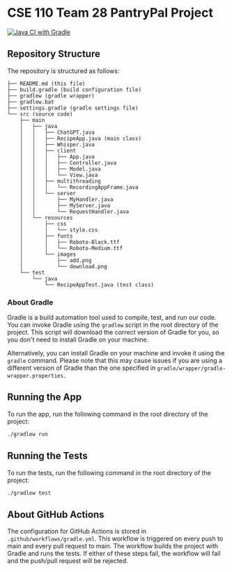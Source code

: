 # CSE 110 Team 28 PantryPal Project

[![Java CI with Gradle](https://github.com/ucsd-cse110-fa23/cse-110-project-team-28/actions/workflows/gradle.yml/badge.svg)](https://github.com/ucsd-cse110-fa23/cse-110-project-team-28/actions/workflows/gradle.yml)

## Repository Structure

The repository is structured as follows:

<!-- tree -I "build|.gradle|.vscode|bin|gradle" -->

```
├── README.md (this file)
├── build.gradle (build configuration file)
├── gradlew (gradle wrapper)
├── gradlew.bat
├── settings.gradle (gradle settings file)
└── src (source code)
    ├── main
    │   ├── java
    │   │   ├── ChatGPT.java
    │   │   ├── RecipeApp.java (main class)
    │   │   ├── Whisper.java
    │   │   ├── client
    │   │   │   ├── App.java
    │   │   │   ├── Controller.java
    │   │   │   ├── Model.java
    │   │   │   └── View.java
    │   │   ├── multithreading
    │   │   │   └── RecordingAppFrame.java
    │   │   └── server
    │   │       ├── MyHandler.java
    │   │       ├── MyServer.java
    │   │       └── RequestHandler.java
    │   └── resources
    │       ├── css
    │       │   └── style.css
    │       ├── fonts
    │       │   ├── Roboto-Black.ttf
    │       │   └── Roboto-Medium.ttf
    │       └── images
    │           ├── add.png
    │           └── download.png
    └── test
        └── java
            └── RecipeAppTest.java (test class)
```

### About Gradle

Gradle is a build automation tool used to compile, test, and run our code. You can invoke Gradle using the `gradlew` script in the root directory of the project. This script will download the correct version of Gradle for you, so you don't need to install Gradle on your machine.

Alternatively, you can install Gradle on your machine and invoke it using the `gradle` command. Please note that this may cause issues if you are using a different version of Gradle than the one specified in `gradle/wrapper/gradle-wrapper.properties`.

## Running the App

To run the app, run the following command in the root directory of the project:

```bash
./gradlew run
```

## Running the Tests

To run the tests, run the following command in the root directory of the project:

```bash
./gradlew test
```

## About GitHub Actions

The configuration for GitHub Actions is stored in `.github/workflows/gradle.yml`. This workflow is triggered on every push to main and every pull request to main. The workflow builds the project with Gradle and runs the tests. If either of these steps fail, the workflow will fail and the push/pull request will be rejected.
